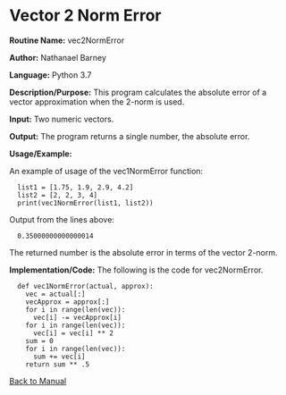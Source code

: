 # Vector 2 Norm Error

**Routine Name:**           vec2NormError

**Author:** Nathanael Barney

**Language:** Python 3.7

**Description/Purpose:** This program calculates the absolute error of a vector approximation when the 2-norm is used. 

**Input:** Two numeric vectors.

**Output:** The program returns a single number, the absolute error.

**Usage/Example:**

An example of usage of the vec1NormError function:

      list1 = [1.75, 1.9, 2.9, 4.2]
      list2 = [2, 2, 3, 4]
      print(vec1NormError(list1, list2))


Output from the lines above:

      0.35000000000000014

The returned number is the absolute error in terms of the vector 2-norm.

**Implementation/Code:** The following is the code for vec2NormError.

      def vec1NormError(actual, approx):
        vec = actual[:]
        vecApprox = approx[:]
        for i in range(len(vec)):
          vec[i] -= vecApprox[i]
        for i in range(len(vec)):
          vec[i] = vec[i] ** 2
        sum = 0
        for i in range(len(vec)):
          sum += vec[i]
        return sum ** .5


[Back to Manual](README.md)
